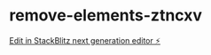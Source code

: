# remove-elements-ztncxv

[Edit in StackBlitz next generation editor ⚡️](https://stackblitz.com/~/github.com/estrella1245/remove-elements-ztncxv)